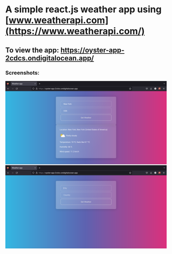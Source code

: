 # A simple react.js weather app using [www.weatherapi.com](https://www.weatherapi.com/)
## To view the app: https://oyster-app-2cdcs.ondigitalocean.app/
### Screenshots:

<img src='./imgs/img1.png' style=' height:50%'/>
<img src='./imgs/img2.png' style=' height:50%'/>

